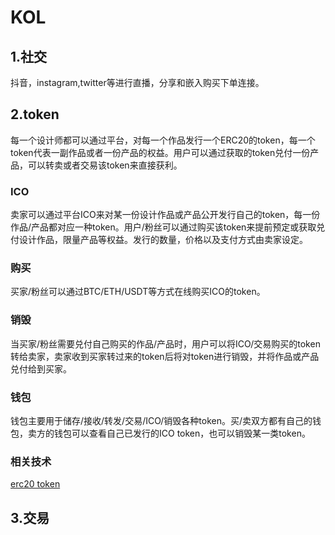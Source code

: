 # KOL
## 1.社交
抖音，instagram,twitter等进行直播，分享和嵌入购买下单连接。
## 2.token
每一个设计师都可以通过平台，对每一个作品发行一个ERC20的token，每一个token代表一副作品或者一份产品的权益。用户可以通过获取的token兑付一份产品，可以转卖或者交易该token来直接获利。
### ICO
卖家可以通过平台ICO来对某一份设计作品或产品公开发行自己的token，每一份作品/产品都对应一种token。用户/粉丝可以通过购买该token来提前预定或获取兑付设计作品，限量产品等权益。发行的数量，价格以及支付方式由卖家设定。

### 购买
买家/粉丝可以通过BTC/ETH/USDT等方式在线购买ICO的token。

### 销毁
当买家/粉丝需要兑付自己购买的作品/产品时，用户可以将ICO/交易购买的token转给卖家，卖家收到买家转过来的token后将对token进行销毁，并将作品或产品兑付给到买家。

### 钱包
钱包主要用于储存/接收/转发/交易/ICO/销毁各种token。买/卖双方都有自己的钱包，卖方的钱包可以查看自己已发行的ICO token，也可以销毁某一类token。
### 相关技术
[erc20 token](https://www.jianshu.com/p/958530a45d0a)
## 3.交易 

